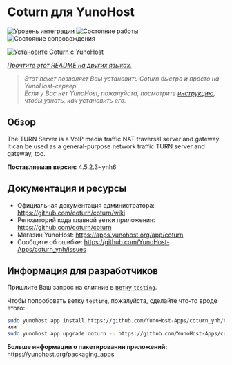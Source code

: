 <!--
Важно: этот README был автоматически сгенерирован <https://github.com/YunoHost/apps/tree/master/tools/readme_generator>
Он НЕ ДОЛЖЕН редактироваться вручную.
-->

# Coturn для YunoHost

[![Уровень интеграции](https://dash.yunohost.org/integration/coturn.svg)](https://ci-apps.yunohost.org/ci/apps/coturn/) ![Состояние работы](https://ci-apps.yunohost.org/ci/badges/coturn.status.svg) ![Состояние сопровождения](https://ci-apps.yunohost.org/ci/badges/coturn.maintain.svg)

[![Установите Coturn с YunoHost](https://install-app.yunohost.org/install-with-yunohost.svg)](https://install-app.yunohost.org/?app=coturn)

*[Прочтите этот README на других языках.](./ALL_README.md)*

> *Этот пакет позволяет Вам установить Coturn быстро и просто на YunoHost-сервер.*  
> *Если у Вас нет YunoHost, пожалуйста, посмотрите [инструкцию](https://yunohost.org/install), чтобы узнать, как установить его.*

## Обзор

The TURN Server is a VoIP media traffic NAT traversal server and gateway. It can be used as a general-purpose network traffic TURN server and gateway, too.

**Поставляемая версия:** 4.5.2.3~ynh6
## Документация и ресурсы

- Официальная документация администратора: <https://github.com/coturn/coturn/wiki>
- Репозиторий кода главной ветки приложения: <https://github.com/coturn/coturn>
- Магазин YunoHost: <https://apps.yunohost.org/app/coturn>
- Сообщите об ошибке: <https://github.com/YunoHost-Apps/coturn_ynh/issues>

## Информация для разработчиков

Пришлите Ваш запрос на слияние в [ветку `testing`](https://github.com/YunoHost-Apps/coturn_ynh/tree/testing).

Чтобы попробовать ветку `testing`, пожалуйста, сделайте что-то вроде этого:

```bash
sudo yunohost app install https://github.com/YunoHost-Apps/coturn_ynh/tree/testing --debug
или
sudo yunohost app upgrade coturn -u https://github.com/YunoHost-Apps/coturn_ynh/tree/testing --debug
```

**Больше информации о пакетировании приложений:** <https://yunohost.org/packaging_apps>
